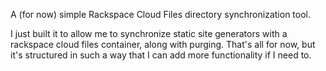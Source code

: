 A (for now) simple Rackspace Cloud Files directory synchronization tool.

I just built it to allow me to synchronize static site generators with a rackspace
cloud files container, along with purging. That's all for now, but it's structured
in such a way that I can add more functionality if I need to.
